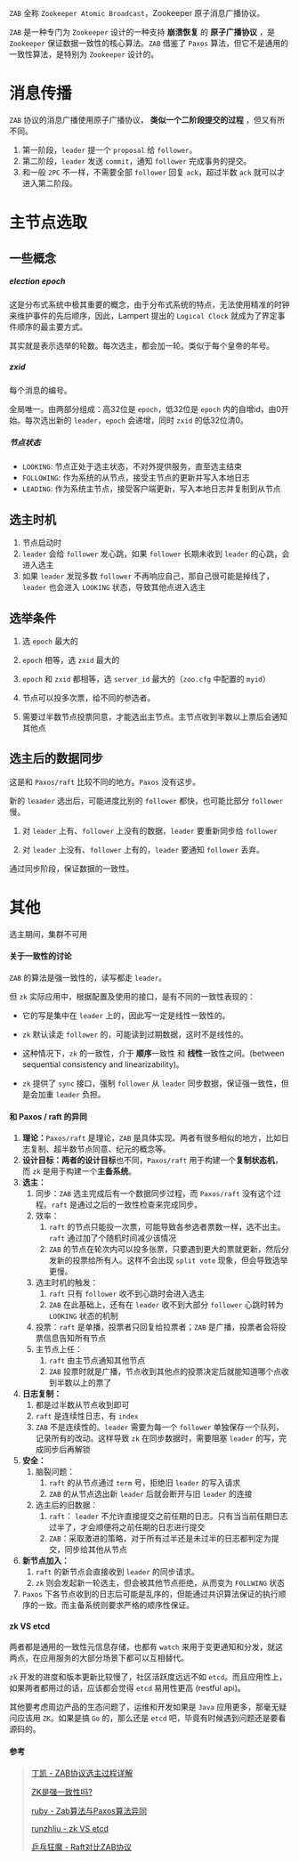 `ZAB` 全称 `Zookeeper Atomic Broadcast`，Zookeeper 原子消息广播协议。

`ZAB` 是一种专门为 `Zookeeper` 设计的一种支持 **崩溃恢复** 的 **原子广播协议** ，是 `Zookeeper` 保证数据一致性的核心算法。`ZAB` 借鉴了 `Paxos` 算法，但它不是通用的一致性算法，是特别为 `Zookeeper` 设计的。





# 消息传播

`ZAB` 协议的消息广播使用原子广播协议， **类似一个二阶段提交的过程** ，但又有所不同。

1. 第一阶段，`leader` 提一个 `proposal` 给 `follower`。
2. 第二阶段，`leader` 发送 `commit`，通知 `follower` 完成事务的提交。
3. 和一般 `2PC` 不一样，不需要全部 `follower` 回复 `ack`，超过半数 `ack` 就可以才进入第二阶段。





# 主节点选取

## 一些概念

##### election epoch

这是分布式系统中极其重要的概念，由于分布式系统的特点，无法使用精准的时钟来维护事件的先后顺序，因此，Lampert 提出的 `Logical Clock` 就成为了界定事件顺序的最主要方式。

其实就是表示选举的轮数。每次选主，都会加一轮。类似于每个皇帝的年号。



##### zxid

每个消息的编号。

全局唯一。由两部分组成：高32位是 `epoch`，低32位是 `epoch` 内的自增id，由0开始。每次选出新的 `leader`，`epoch` 会递增，同时 `zxid` 的低32位清0。



##### 节点状态

- `LOOKING`: 节点正处于选主状态，不对外提供服务，直至选主结束
- `FOLLOWING`: 作为系统的从节点，接受主节点的更新并写入本地日志
- `LEADING`: 作为系统主节点，接受客户端更新，写入本地日志并复制到从节点





## 选主时机

1. 节点启动时
2. `leader` 会给 `follower` 发心跳，如果 `follower` 长期未收到 `leader` 的心跳，会进入选主
3. 如果 `leader` 发现多数 `follower` 不再响应自己，那自己很可能是掉线了，`leader` 也会进入 `LOOKING` 状态，导致其他点进入选主





## 选举条件

1. 选 `epoch` 最大的
2. `epoch` 相等，选 `zxid` 最大的
3. `epoch` 和 `zxid` 都相等，选 `server_id` 最大的（`zoo.cfg` 中配置的 `myid`）
4. 节点可以投多次票，给不同的参选者。

5. 需要过半数节点投票同意，才能选出主节点。主节点收到半数以上票后会通知其他点





## 选主后的数据同步

这是和 `Paxos/raft` 比较不同的地方。`Paxos` 没有这步。

新的 `leaader` 选出后，可能进度比别的 `follower` 都快，也可能比部分 `follower` 慢。

1. 对 `leader` 上有、`follower` 上没有的数据，`leader` 要重新同步给 `follower`

2. 对 `leader` 上没有、`follower` 上有的，`leader` 要通知 `follower` 丢弃。

通过同步阶段，保证数据的一致性。





# 其他

选主期间，集群不可用



#### 关于一致性的讨论

`ZAB` 的算法是强一致性的，读写都走 `leader`。

但 `zk` 实际应用中，根据配置及使用的接口，是有不同的一致性表现的：

- 它的写是集中在 `leader` 上的，因此写一定是线性一致性的。

- `zk` 默认读走 `follower` 的，可能读到过期数据，这时不是线性的。

- 这种情况下，`zk` 的一致性，介于 **顺序**一致性 和 **线性**一致性之间。(between sequential consistency and linearizability)。
- `zk` 提供了 `sync` 接口，强制 `follower` 从 `leader` 同步数据，保证强一致性，但是会加重 `leader` 负担。



#### 和 Paxos / raft 的异同

1. **理论：**`Paxos/raft` 是理论，`ZAB` 是具体实现。两者有很多相似的地方，比如日志复制、超半数节点同意、纪元的概念等。
2. **设计目标：**两者的**设计目标**也不同，`Paxos/raft` 用于构建一个**复制状态机**，而 `zk` 是用于构建一个**主备系统**。
3. **选主：**
    1. 同步：`ZAB` 选主完成后有一个数据同步过程，而 `Paxos/raft` 没有这个过程。`raft` 是通过之后的一致性检查来完成同步。
    2. 效率：
        1. `raft` 的节点只能投一次票，可能导致各参选者票数一样，选不出主。`raft` 通过加了个随机时间减少该情况
        2.  `ZAB` 的节点在轮次内可以投多张票，只要遇到更大的票就更新，然后分发新的投票给所有人。这样不会出现 `split vote` 现象，但会导致选举更慢。
    3. 选主时机的触发：
        1. `raft` 只有 `follower` 收不到心跳时会进入选主
        2. `ZAB` 在此基础上，还有在 `leader` 收不到大部分 `follower` 心跳时转为 `LOOKING` 状态的机制
    4. 投票：`raft` 是单播，投票者只回复给拉票者；`ZAB` 是广播，投票者会将投票信息告知所有节点
    5. 主节点上任：
        1. `raft` 由主节点通知其他节点
        2. `ZAB` 投票时就是广播，节点收到其他点的投票决定后就能知道哪个点收到半数以上的票了
4. **日志复制：**
    1. 都是过半数从节点收到即可
    2. `raft` 是连续性日志，有 `index`
    3. `ZAB` 不是连续性的。`leader` 需要为每一个 `follower` 单独保存一个队列，记录所有的改动。这样导致 `zk` 在同步数据时，需要阻塞 `leader` 的写，完成同步后再解锁
5. **安全：**
    1. 脑裂问题：
        1. `raft` 的从节点通过 `term` 号，拒绝旧 `leader` 的写入请求
        2. `ZAB` 的从节点选出新 `leader` 后就会断开与旧 `leader` 的连接
    2. 选主后的旧数据：
        1. `raft`： `leader` 不允许直接提交之前任期的日志。只有当当前任期日志过半了，才会顺便将之前任期的日志进行提交
        2. `ZAB`：采取激进的策略，对于所有过半还是未过半的日志都判定为提交，同步给其他从节点
6. **新节点加入：**
    1. `raft` 的新节点会直接收到 `leader` 的同步请求。
    2. `zk` 则会发起新一轮选主，但会被其他节点拒绝，从而变为 `FOLLWING` 状态
7. `Paxos` 下各节点收到的日志后可能是乱序的，但能通过共识算法保证的执行顺序的一致。而主备系统则要求严格的顺序性保证。



#### zk VS etcd

两者都是通用的一致性元信息存储，也都有 `watch` 来用于变更通知和分发，就这两点，在应用服务的大部分场景下都可以互相替代。

`zk` 开发的进度和版本更新比较慢了，社区活跃度远远不如 `etcd`。而且应用性上，如果两者都用过的话，应该都会觉得 `etcd` 易用性更高 (restful api)。

其他要考虑周边产品的生态问题了，运维和开发如果是 `Java` 应用更多，那毫无疑问应该用 `ZK`。如果是搞 `Go` 的，那么还是 `etcd` 吧，毕竟有时候遇到问题还是要看源码的。



#### 参考

> [丁凯 - ZAB协议选主过程详解](https://zhuanlan.zhihu.com/p/27335748)
>
> [ZK是强一致性吗?](https://www.zhihu.com/question/455703356)
>
> [ruby - Zab算法与Paxos算法异同](https://www.dazhuanlan.com/rubytoto/topics/1278313)
>
> [runzhliu - zk VS etcd](https://www.zhihu.com/question/286230532/answer/773185906)
>
> [乒乓狂魔 - Raft对比ZAB协议](https://my.oschina.net/pingpangkuangmo/blog/782702)

